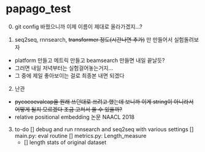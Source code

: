 # papago_test
0. git config 바꿨으니까 이제 이름이 제대로 올라가겠지...?

1. seq2seq, rnnsearch, ~~transformer 정도(시간나면 추가)~~ 만 만들어서 실험돌려보자
- platform 만들고 메트릭 만들고 beamsearch 만들면 내일 끝날듯?
- 그러면 내일 저녁부터는 실험걸어놓는거지...
- 그 중에 제일 좋아보이는 걸로 최종본 내면 되겠다

2. 난관
- ~~pycocoevalcap을 원래 쓰던대로 쓰려고 했는데 보니까 이게 string이 아니라서 어떻게 될지 모르겠다 조금 고쳐서 쓸 수 있을까?~~
- relative positional embedding 논문 NAACL 2018

3. to-do
[] debug and run rnnsearch and seq2seq with various settings
[] main.py: eval routine
[] metrics.py: Length_measure
    - [] length stats of original dataset
